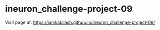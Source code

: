 # ineuron_challenge-project-09

Visit page at: https://iamkabilash.github.io/ineuron_challenge-project-09/